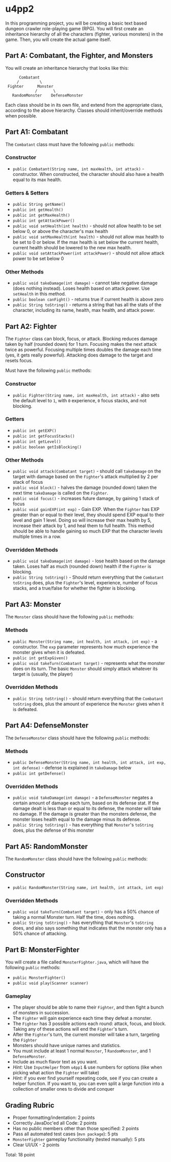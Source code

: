 # u4pp2

In this programming project, you will be creating a basic text based dungeon crawler role-playing game (RPG). You will first create an inheritance hierarchy of all the characters (fighter, various monsters) in the game. Then, you will create the actual game itself.  

## Part A: Combatant, the Fighter, and Monsters

You will create an inheritance hierarchy that looks like this:

          Combatant
         /         \
     Fighter      Monster
                 /       \
       RandomMonster    DefenseMonster
       
Each class should be in its own file, and extend from the appropriate class, according to the above hierarchy. 
Classes should inherit/override methods when possible.

## Part A1: Combatant

The `Combatant` class must have the following `public` methods:

### Constructor

- `public Combatant(String name, int maxHealth, int attack)` - constructor. When constructed, the character should also have a health equal to its max health.

### Getters & Setters

- `public String getName()`
- `public int getHealth()`
- `public int getMaxHealth()`
- `public int getAttackPower()`
- `public void setHealth(int health)` - should not allow health to be set below 0, or above the character's max health
- `public void setMaxHealth(int health)` - should not allow max health to be set to 0 or below. If the max health is set below the current health, current health should be lowered to the new max health. 
- `public void setAttackPower(int attackPower)` - should not allow attack power to be set below 0

### Other Methods

- `public void takeDamage(int damage)` - cannot take negative damage (does nothing instead). Loses health based on attack power. Use `setHealth` in this method.
- `public boolean canFight()` - returns true if current health is above zero
- `public String toString()` - returns a string that has all the stats of the character, including its name, health, max health, and attack power.

## Part A2: Fighter

The `Fighter` class can block, focus, or attack. Blocking reduces damage taken by half (rounded down) for 1 turn. Focusing makes the next attack twice as powerful. Focusing multiple times doubles the damage each time (yes, it gets really powerful). Attacking does damage to the target and resets focus.

Must have the following `public` methods:

### Constructor

- `public Fighter(String name, int maxHealth, int attack)` - also sets the default level to `1`, with `0` experience, `0` focus stacks, and not blocking.

### Getters

- `public int getEXP()`
- `public int getFocusStacks()`
- `public int getLevel()`
- `public boolean getIsBlocking()`

### Other Methods

- `public void attack(Combatant target)` - should call `takeDamage` on the target with damage based on the `Fighter`'s attack multiplied by 2 per stack of focus
- `public void block()` - halves the damage (rounded down) taken the next time `takeDamage` is called on the `Fighter`.
- `public void focus()` - increases future damage, by gaining 1 stack of focus
- `public void gainEXP(int exp)` - Gain EXP. When the `Fighter` has EXP greater than or equal to their level, they should spend EXP equal to their level and gain 1 level. Doing so will increase their max health by 5, increase their attack by 1, and heal them to full health. This method should be able to handle gaining so much EXP that the character levels multiple times in a row.

### Overridden Methods

- `public void takeDamage(int damage)` - lose health based on the damage taken. Loses half as much (rounded down) health if the `Fighter` is blocking.
- `public String toString()` - Should return everything that the `Combatant` `toString` does, plus the `Fighter`'s level, experience, number of focus stacks, and a true/false for whether the fighter is blocking.

## Part A3: Monster

The `Monster` class should have the following `public` methods:

### Methods

- `public Monster(String name, int health, int attack, int exp)` - a constructor. The `exp` parameter represents how much experience the monster gives when it is defeated.
- `public int getExpGiven()`
- `public void takeTurn(Combatant target)` - represents what the monster does on its turn. The basic `Monster` should simply attack whatever its target is (usually, the player)

### Overridden Methods

- `public String toString()` - should return everything that the `Combatant` `toString` does, plus the amount of experience the `Monster` gives when it is defeated.

## Part A4: DefenseMonster

The `DefenseMonster` class should have the following `public` methods:

### Methods

- `public DefenseMonster(String name, int health, int attack, int exp, int defense)` - defense is explained in `takeDamage` below
- `public int getDefense()`

### Overridden Methods

- `public void takeDamage(int damage)` - a `DefenseMonster` negates a certain amount of damage each turn, based on its defense stat. If the damage dealt is less than or equal to its defense, the monster will take no damage. If the damage is greater than the monsters defense, the monster loses health equal to the damage minus its defense.
- `public String toString()` - has everything that `Monster`'s `toString` does, plus the defense of this monster

## Part A5: RandomMonster

The `RandomMonster` class should have the following `public` methods:

## Constructor

- `public RandomMonster(String name, int health, int attack, int exp)`

### Overridden Methods

- `public void takeTurn(Combatant target)` - only has a 50% chance of taking a normal Monster turn. Half the time, does nothing.
- `public String toString()` - has everything that `Monster`'s `toString` does, and also says something that indicates that the monster only has a 50% chance of attacking.
  
## Part B: MonsterFighter

You will create a file called `MonsterFighter.java`, which will have the following `public` methods:

- `public MonsterFighter()`
- `public void play(Scanner scanner)`

### Gameplay

- The player should be able to name their `Fighter`, and then fight a bunch of monsters in succession.
- The `Fighter` will gain experience each time they defeat a monster.
- The `Fighter` has 3 possible actions each round: attack, focus, and block. Taking any of these actions will end the `Fighter`'s turn.
- After the `Fighter`'s turn, the current monster will take a turn, targeting the `Fighter`
- Monsters should have unique names and statistics.
- You must include at least 1 normal `Monster`, 1 `RandomMonster`, and 1 `DefenseMonster`.
- Include as much flavor text as you want.
- *Hint:* Use `InputHelper` from `u4pp1` & use numbers for options (like when picking what action the `Fighter` will take)
- *Hint:* if you ever find yourself repeating code, see if you can create a helper function. If you want to, you can even split a large function into a collection of smaller ones to divide and conquer
  
## Grading Rubric

- Proper formatting/indentation: 2 points
- Correctly JavaDoc'ed all Code: 2 points
- Has no public members other than those specified: 2 points
- Pass all automated test cases (`mvn package`): 5 pts
- `MonsterFighter` gameplay functionality (tested manually): 5 pts
- Clear UI/UX - 2 points

Total: 18 point
